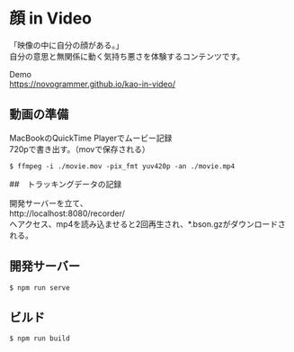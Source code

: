 # 顔 in Video

「映像の中に自分の顔がある。」<br>
自分の意思と無関係に動く気持ち悪さを体験するコンテンツです。

Demo<br>
https://novogrammer.github.io/kao-in-video/

## 動画の準備

MacBookのQuickTime Playerでムービー記録<br>
720pで書き出す。（movで保存される）

```
$ ffmpeg -i ./movie.mov -pix_fmt yuv420p -an ./movie.mp4
```

##　トラッキングデータの記録

開発サーバーを立て、<br>
http://localhost:8080/recorder/<br>
へアクセス、mp4を読み込ませると2回再生され、*.bson.gzがダウンロードされる。


## 開発サーバー

```
$ npm run serve
```

## ビルド

```
$ npm run build
```
